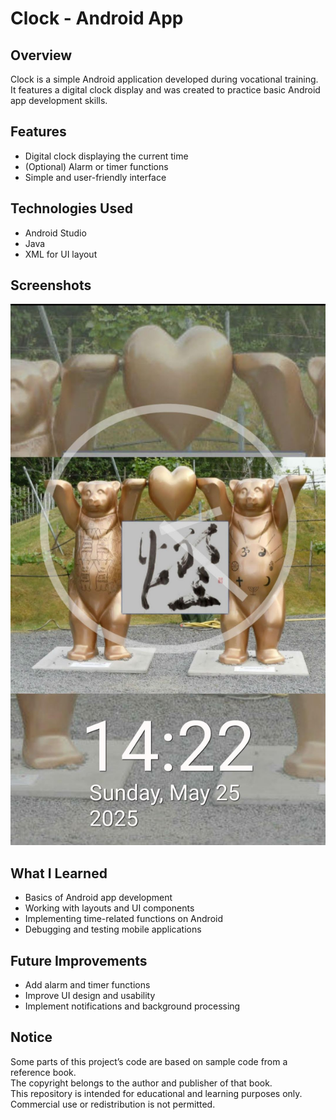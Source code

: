 # Clock - Android App

## Overview
Clock is a simple Android application developed during vocational training.  
It features a digital clock display and was created to practice basic Android app development skills.

## Features
- Digital clock displaying the current time  
- (Optional) Alarm or timer functions  
- Simple and user-friendly interface

## Technologies Used
- Android Studio  
- Java
- XML for UI layout

## Screenshots
![Main Screen](./screenshots/main_screen.jpg)  

## What I Learned
- Basics of Android app development  
- Working with layouts and UI components  
- Implementing time-related functions on Android  
- Debugging and testing mobile applications

## Future Improvements
- Add alarm and timer functions  
- Improve UI design and usability  
- Implement notifications and background processing

## Notice
Some parts of this project’s code are based on sample code from a reference book.  
The copyright belongs to the author and publisher of that book.  
This repository is intended for educational and learning purposes only.  
Commercial use or redistribution is not permitted.

